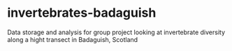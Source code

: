 # invertebrates-badaguish
Data storage and analysis for group project looking at invertebrate diversity along a hight transect in Badaguish, Scotland
